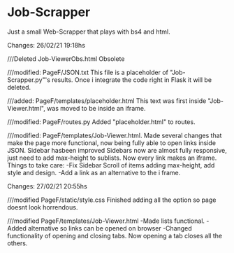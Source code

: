 # Job-Scrapper
Just a small Web-Scrapper that plays with bs4 and html.

Changes: 26/02/21 19:18hs

///Deleted Job-ViewerObs.html
Obsolete

///modified: PageF/JSON.txt
This file is a placeholder of "Job-Scrapper.py"'s results. Once i integrate the
code right in Flask it will be deleted.

///added: PageF/templates/placeholder.html
This text was first inside "Job-Viewer.html", was moved to be inside an iframe.

///modified: PageF/routes.py 
Added "placeholder.html" to routes.

///modified: PageF/templates/Job-Viewer.html.
Made several changes that make the page more functional, now being fully able to open links inside JSON. Sidebar hasbeen improved
Sidebars now are almost fully responsive, just need to add max-height to sublists. 
Now every link makes an iframe.
Things to take care:
-Fix Sidebar Scroll of items adding max-height, add style and design.
-Add a link as an alternative to the i frame. 

Changes: 27/02/21 20:55hs

///modified PageF/static/style.css 
Finished adding all the option so page doesnt look horrendous.

///modified PageF/templates/Job-Viewer.html 
-Made lists functional.
-Added alternative so links can be opened on browser
-Changed functionality of opening and closing tabs. Now opening a tab closes all the others. 


